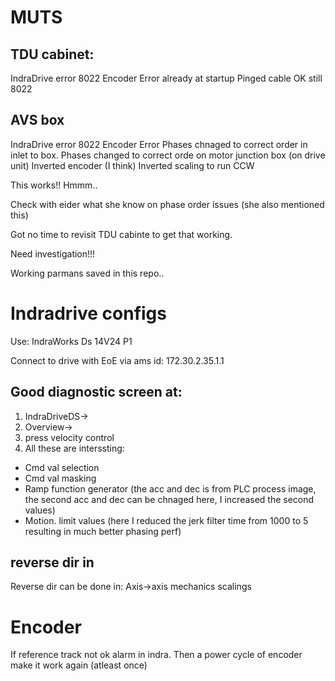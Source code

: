 # MUTS

## TDU cabinet:
IndraDrive error 8022 Encoder Error already at startup
Pinged cable OK still 8022


## AVS box
IndraDrive error 8022 Encoder Error
Phases chnaged to correct order in inlet to box.
Phases changed to correct orde on motor junction box (on drive unit)
Inverted encoder (I think)
Inverted scaling to run CCW

This works!! Hmmm..

Check with eider what she know on phase order issues (she also mentioned this)

Got no time to revisit TDU cabinte to get that working.

Need investigation!!!

Working parmans saved in this repo..


# Indradrive configs
Use: IndraWorks Ds 14V24 P1

Connect to drive with EoE via ams id: 172.30.2.35.1.1

## Good diagnostic screen at:
1. IndraDriveDS->
2. Overview->
3. press velocity control
4. All these are interssting:
  - Cmd val selection
  - Cmd val masking
  - Ramp function generator (the acc and dec is from PLC process image, the second acc and dec can be chnaged here, I increased the second values)
  - Motion. limit values (here I reduced the jerk filter time from 1000 to 5 resulting in much better phasing perf)

## reverse dir in
Reverse dir can be done in:
Axis->axis mechanics scalings

# Encoder
If reference track not ok alarm in indra. Then a power cycle of encoder make it work again (atleast once)


